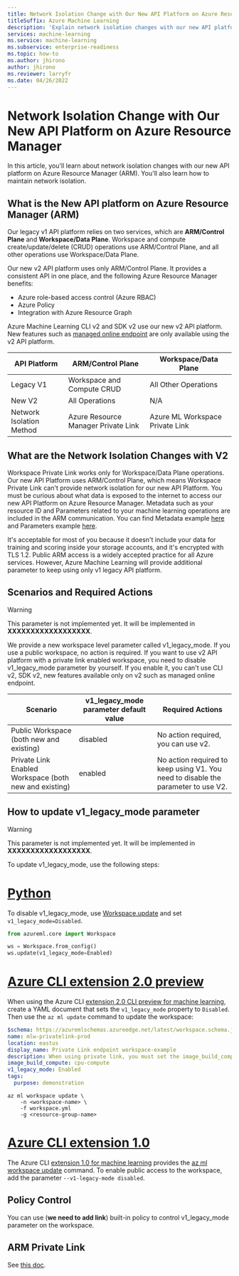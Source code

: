 ```yaml
---
title: Network Isolation Change with Our New API Platform on Azure Resource Manager
titleSuffix: Azure Machine Learning
description: 'Explain network isolation changes with our new API platform on Azure Resource Manager and how to maintain network isolation'
services: machine-learning
ms.service: machine-learning
ms.subservice: enterprise-readiness
ms.topic: how-to
ms.author: jhirono
author: jhirono
ms.reviewer: larryfr
ms.date: 04/26/2022
---
```


# Network Isolation Change with Our New API Platform on Azure Resource Manager

In this article, you'll learn about network isolation changes with our new API platform on Azure Resource Manager (ARM). You'll also learn how to maintain network isolation.

## What is the New API platform on Azure Resource Manager (ARM)

Our legacy v1 API platform relies on two services, which are __ARM/Control Plane__ and __Workspace/Data Plane__. Workspace and compute create/update/delete (CRUD) operations use ARM/Control Plane, and all other operations use Workspace/Data Plane. 

Our new v2 API platform uses only ARM/Control Plane. It provides a consistent API in one place, and the following Azure Resource Manager benefits:
* Azure role-based access control (Azure RBAC)
* Azure Policy
* Integration with Azure Resource Graph

Azure Machine Learning CLI v2 and SDK v2 use our new v2 API platform. New features such as [managed online endpoint](concept-endpoints.md) are only available using the v2 API platform.

|API Platform|ARM/Control Plane|Workspace/Data Plane|
|---|---|---|
|Legacy V1|Workspace and Compute CRUD|All Other Operations|
|New V2|All Operations|N/A|
|Network Isolation Method|Azure Resource Manager Private Link|Azure ML Workspace Private Link|

## What are the Network Isolation Changes with V2

Workspace Private Link works only for Workspace/Data Plane operations. Our new API Platform uses ARM/Control Plane, which means Workspace Private Link can't provide network isolation for our new API Platform. You must be curious about what data is exposed to the internet to access our new API Platform on Azure Resource Manager. Metadata such as your resource ID and Parameters related to your machine learning operations are included in the ARM communication. You can find Metadata example [here](/rest/api/azureml/jobs/create-or-update) and Parameters example [here](/azure/machine-learning/reference-yaml-job-command). 

It's acceptable for most of you because it doesn't include your data for training and scoring inside your storage accounts, and it's encrypted with TLS 1.2. Public ARM access is a widely accepted practice for all Azure services. However, Azure Machine Learning will provide additional parameter to keep using only v1 legacy API platform.

## Scenarios and Required Actions

>[!WARNING]
>This parameter is not implemented yet. It will be implemented in **XXXXXXXXXXXXXXXXXX**.

We provide a new workspace level parameter called v1_legacy_mode. If you use a public workspace, no action is required. If you want to use v2 API platform with a private link enabled workspace, you need to disable v1_legacy_mode parameter by yourself. If you enable it, you can't use CLI v2, SDK v2, new features available only on v2 such as managed online endpoint.

|Scenario|v1_legacy_mode parameter default value|Required Actions|
|---|---|---|
|Public Workspace (both new and existing)| disabled | No action required, you can use v2.|
|Private Link Enabled Workspace (both new and existing)| enabled |No action required to keep using V1. You need to disable the parameter to use V2.|

## How to update v1_legacy_mode parameter

>[!WARNING]
>This parameter is not implemented yet. It will be implemented in **XXXXXXXXXXXXXXXXXX**.

To update v1_legacy_mode, use the following steps:

# [Python](#tab/python)

To disable v1_legacy_mode, use [Workspace.update](/python/api/azureml-core/azureml.core.workspace(class)#update-friendly-name-none--description-none--tags-none--image-build-compute-none--service-managed-resources-settings-none--primary-user-assigned-identity-none--allow-public-access-when-behind-vnet-none-) and set `v1_legacy_mode=Disabled`.

```python
from azureml.core import Workspace

ws = Workspace.from_config()
ws.update(v1_legacy_mode=Enabled)
```


# [Azure CLI extension 2.0 preview](#tab/azurecliextensionv2)

When using the Azure CLI [extension 2.0 CLI preview for machine learning](how-to-configure-cli.md), create a YAML document that sets the `v1_legacy_mode` property to `Disabled`. Then use the `az ml update` command to update the workspace:

```yml
$schema: https://azuremlschemas.azureedge.net/latest/workspace.schema.json
name: mlw-privatelink-prod
location: eastus
display_name: Private Link endpoint workspace-example
description: When using private link, you must set the image_build_compute property to a cluster name to use for Docker image environment building. You can also specify whether the workspace should be accessible over the internet.
image_build_compute: cpu-compute
v1_legacy_mode: Enabled
tags:
  purpose: demonstration
```

```azurecli
az ml workspace update \
    -n <workspace-name> \
    -f workspace.yml
    -g <resource-group-name>
```

# [Azure CLI extension 1.0](#tab/azurecliextensionv1)

The Azure CLI [extension 1.0 for machine learning](reference-azure-machine-learning-cli.md) provides the [az ml workspace update](/cli/azure/ml/workspace#az-ml-workspace-update) command. To enable public access to the workspace, add the parameter `--v1-legacy-mode disabled`.


## Policy Control

You can use (**we need to add link**) built-in policy to control v1_legacy_mode parameter on the workspace.

## ARM Private Link

See [this doc](/azure/azure-resource-manager/management/create-private-link-access-portal).